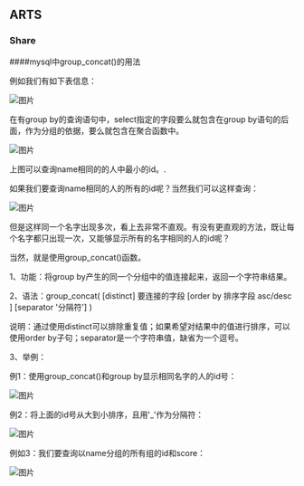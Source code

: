 ## ARTS

### Share


####mysql中group_concat()的用法

例如我们有如下表信息：

![图片](https://images-cdn.shimo.im/kBp4ckmqvUcGN2Qm/u_2135681378_882006691_fm_173_app_25_f_JPEG.jpg!thumbnail)

在有group by的查询语句中，select指定的字段要么就包含在group by语句的后面，作为分组的依据，要么就包含在聚合函数中。

![图片](https://images-cdn.shimo.im/tgF0WCUtWHkrFOOV/2.jpg!thumbnail)

上图可以查询name相同的的人中最小的id。.

如果我们要查询name相同的人的所有的id呢？当然我们可以这样查询：

![图片](https://images-cdn.shimo.im/HF1abS6U5iMixiLV/3.jpg!thumbnail)

但是这样同一个名字出现多次，看上去非常不直观。有没有更直观的方法，既让每个名字都只出现一次，又能够显示所有的名字相同的人的id呢？

当然，就是使用group_concat()函数。

1、功能：将group by产生的同一个分组中的值连接起来，返回一个字符串结果。

2、语法：group_concat( [distinct] 要连接的字段 [order by 排序字段 asc/desc ] [separator '分隔符'] )

说明：通过使用distinct可以排除重复值；如果希望对结果中的值进行排序，可以使用order by子句；separator是一个字符串值，缺省为一个逗号。

3、举例：

例1：使用group_concat()和group by显示相同名字的人的id号：

![图片](https://images-cdn.shimo.im/E4LazhnIlYoQZaKJ/4.jpg!thumbnail)

例2：将上面的id号从大到小排序，且用'_'作为分隔符：

![图片](https://images-cdn.shimo.im/WixSmY3rJdMdqFqY/5.jpg!thumbnail)

例如3：我们要查询以name分组的所有组的id和score：

![图片](https://images-cdn.shimo.im/WK6wgGJDzF85a4sx/6.jpg!thumbnail)

